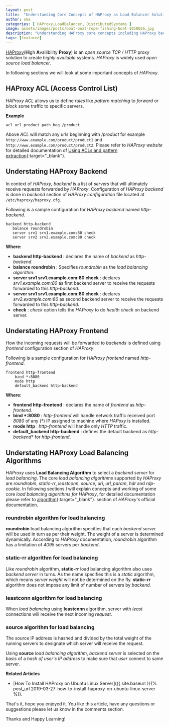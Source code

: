 ```yaml
---
layout: post
title:  "Understanding Core Concepts of HAProxy as Load Balancer Solution"
author: sma
categories: [ HAProxy,LoadBalancer, DistributedSystems ]
image: assets/images/posts/boat-boat-rope-fishing-boat-1050656.jpg
description: "Understanding HAProxy core concepts including HAProxy backend, HAProxy frontend, HAProxy ACL and pattern matching, HAProxy load balancing algorithms."
tags: [featured]
---
```


[HAProxy](http://www.haproxy.org)(**H**igh **A**vailibility **Proxy**) is an *open source* *TCP / HTTP* proxy solution to create *highly available* systems. *HAProxy* is widely used *open source* *load balancer*.

In following sections we will look at some important concepts of *HAProxy*.

## HAProxy ACL (Access Control List)

*HAProxy ACL* allows us to define *rules* like *pattern matching* to *forward* or *block* some traffic to specific servers.

**Example**

```
acl url_product path_beg /product
```
Above *ACL* will match any urls beginning with */product* for example `http://www.example.com/product/product1` and `http://www.example.com/product/product2`. Please refer to *HAProxy website* for detailed documentation  of [Using ACLs and pattern extraction](http://cbonte.github.io/haproxy-dconv/configuration-1.4.html#7){:target="_blank"}.

## Understating HAProxy Backend
In context of *HAProxy*, *backend* is a list of *servers* that will ultimately receive requests forwarded by *HAProxy*. Configuration of *HAProxy backend* is done in *backend* section of *HAProxy configuration* file located at `/etc/haproxy/haproxy.cfg`.

Following is a sample configuration for *HAProxy backend* named *http-backend*.

```
backend http-backend
   balance roundrobin
   server srv1 srv1.example.com:80 check
   server srv2 srv2.example.com:80 check
```

**Where:**
- **backend http-backend**  : declares the name of *backend* as *http-backend*.
- **balance roundrobin**    : Specifies *roundrobin* as the *load balancing algorithm*.
- **server srv1 srv1.example.com:80 check**  : declares *srv1.example.com:80* as first backend server to receive the requests forwarded to this *http-backend*.
- **server srv1 srv1.example.com:80 check**  : declares *srv2.example.com:80* as second backend server to receive the requests forwarded to this *http-backend*.
- **check** : *check* option tells the *HAProxy* to do *health check* on backend server.

## Understating HAProxy Frontend
How the incoming requests will be forwarded to *backends* is defined using *frontend* configuration section of *HAProxy*. 

Following is a sample configuration for *HAProxy frontend* named *http-frontend*.

```
frontend http-frontend
    bind *:8080
    mode http
    default_backend http-backend
```

**Where:**
- **frontend http-frontend**  : declares the name of *frontend* as *http-frontend*.
- **bind \*:8080**  : *http-frontend* will handle network traffic received port *8080* of any (*) IP assigned to machine where *HAPoxy* is installed.
- **mode http**  : *http-frontend* will handle only *HTTP* traffic.
- **default_backend http-backend** : defines the default backend as *http-backend** for *http-frontend*.

## Understating HAProxy Load Balancing Algorithms

*HAProxy* uses **Load Balancing Algorithm** to select a *backend server* for *load balancing*. The core *load balancing algorithms* supported by *HAProxy* are *roundrobin*, *static-rr*, *leastconn*, *source*, *uri*, *url_param*, *hdr* and *rdp-cookie*. In following sections I will explain concepts and working of some core *load balancing algorithms for HAProxy*, for detailed documentation please refer to [algorithm](http://cbonte.github.io/haproxy-dconv/configuration-1.4.html#4.2-balance){:target="_blank"}. section of *HAProxy's* official documentation.

### roundrobin algorithm for load balancing

**roundrobin** load balancing algorithm specifies that each *backend server* will be used in turn as per their weight. The weight of a server is determined dynamically. According to *HAProxy* documentation, *roundrobin* algorithm has a limitation of *4095* servers per *backend*.

### static-rr algorithm for load balancing

Like *roundrobin* algorithm, **static-rr** load balancing algorithm also uses *backend server*  in turns. As the name specifies this is a *static* algorithm, which means *server weight* will not be determined on the fly. **static-rr** algorithm does not impose any limit of number of servers by *backend*.

### leastconn algorithm for load balancing

When *load balancing* using **leastconn** algorithm, server with *least* connections will receive the next incoming *request*.


### source algorithm for load balancing

The source IP address is hashed and divided by the total
              weight of the running servers to designate which server will
              receive the request.

Using **source** *load balancing algorithm*, *backend server* is selected on the basis of a *hash of user's IP address* to make sure that *user* connect to same server.


**Related Articles**

- [How To Install HAProxy on Ubuntu Linux Server]({{ site.baseurl }}{% post_url 2019-03-27-how-to-install-haproxy-on-ubuntu-linux-server %}).

That's it, hope you enjoyed it. You like this article, have any questions or suggestions please let us know in the comments section.

Thanks and Happy Learning!
